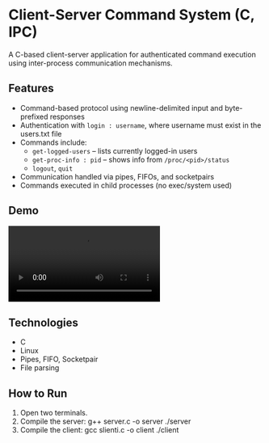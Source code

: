 # Client-Server Command System (C, IPC)

A C-based client-server application for authenticated command execution using inter-process communication mechanisms.

## Features
- Command-based protocol using newline-delimited input and byte-prefixed responses
- Authentication with `login : username`, where username must exist in the users.txt file
- Commands include:
  - `get-logged-users` – lists currently logged-in users
  - `get-proc-info : pid` – shows info from `/proc/<pid>/status`
  - `logout`, `quit`
- Communication handled via pipes, FIFOs, and socketpairs
- Commands executed in child processes (no exec/system used)

## Demo
![Video](demo2.mp4) 

## Technologies
- C
- Linux
- Pipes, FIFO, Socketpair
- File parsing

## How to Run
1. Open two terminals.
2. Compile the server:
   g++ server.c -o server
   ./server
3. Compile the client:
   gcc slienti.c -o client
   ./client

